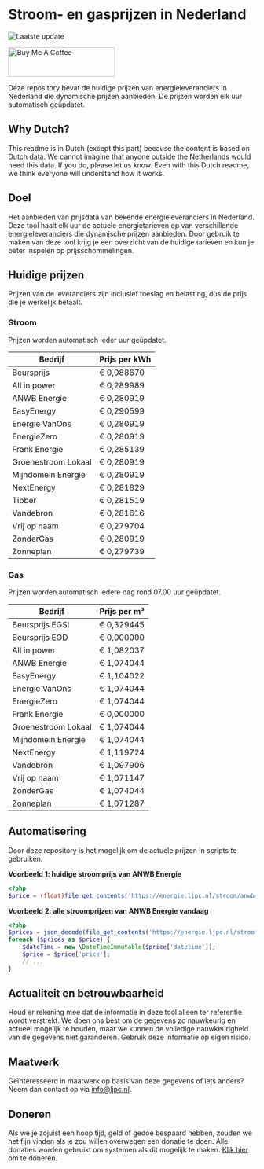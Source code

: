 # Stroom- en gasprijzen in Nederland

![Laatste update](https://img.shields.io/badge/laatste%20update-2023--12--19%2016%3A00%20CET-brightgreen)

<a href="https://www.buymeacoffee.com/Lars-" target="_blank"><img src="https://cdn.buymeacoffee.com/buttons/v2/default-orange.png" alt="Buy Me A Coffee" height="60" style="height: 60px !important;width: 217px !important;" ></a>

Deze repository bevat de huidige prijzen van energieleveranciers in Nederland die dynamische prijzen aanbieden. De prijzen worden elk uur automatisch geüpdatet.

## Why Dutch?

This readme is in Dutch (except this part) because the content is based on Dutch data. We cannot imagine that anyone outside the Netherlands would need this data. If you do, please let us know. Even with this Dutch readme, we think
everyone will understand how it works.

## Doel

Het aanbieden van prijsdata van bekende energieleveranciers in Nederland. Deze tool haalt elk uur de actuele energietarieven op van verschillende energieleveranciers die dynamische prijzen aanbieden. Door gebruik te maken van deze tool
krijg je een overzicht van de huidige tarieven en kun je beter inspelen op prijsschommelingen.

## Huidige prijzen

Prijzen van de leveranciers zijn inclusief toeslag en belasting, dus de prijs die je werkelijk betaalt.

### Stroom

Prijzen worden automatisch ieder uur geüpdatet.

 Bedrijf | Prijs per kWh 
---------|---------------
Beursprijs | € 0,088670
All in power | € 0,289989
ANWB Energie | € 0,280919
EasyEnergy | € 0,290599
Energie VanOns | € 0,280919
EnergieZero | € 0,280919
Frank Energie | € 0,285139
Groenestroom Lokaal | € 0,280919
Mijndomein Energie | € 0,280919
NextEnergy | € 0,281829
Tibber | € 0,281519
Vandebron | € 0,281616
Vrij op naam | € 0,279704
ZonderGas | € 0,280919
Zonneplan | € 0,279739


### Gas

Prijzen worden automatisch iedere dag rond 07.00 uur geüpdatet.

 Bedrijf | Prijs per m³ 
---------|--------------
Beursprijs EGSI | € 0,329445
Beursprijs EOD | € 0,000000
All in power | € 1,082037
ANWB Energie | € 1,074044
EasyEnergy | € 1,104022
Energie VanOns | € 1,074044
EnergieZero | € 1,074044
Frank Energie | € 0,000000
Groenestroom Lokaal | € 1,074044
Mijndomein Energie | € 1,074044
NextEnergy | € 1,119724
Vandebron | € 1,097906
Vrij op naam | € 1,071147
ZonderGas | € 1,074044
Zonneplan | € 1,071287


## Automatisering

Door deze repository is het mogelijk om de actuele prijzen in scripts te gebruiken.

**Voorbeeld 1: huidige stroomprijs van ANWB Energie**

```php
<?php
$price = (float)file_get_contents('https://energie.ljpc.nl/stroom/anwb-energie-nu.txt');

```

**Voorbeeld 2: alle stroomprijzen van ANWB Energie vandaag**

```php
<?php
$prices = json_decode(file_get_contents('https://energie.ljpc.nl/stroom/all-in-power-vandaag.json'),true);
foreach ($prices as $price) {
    $dateTime = new \DateTimeImmutable($price['datetime']);
    $price = $price['price'];
    // ...
}
```

## Actualiteit en betrouwbaarheid

Houd er rekening mee dat de informatie in deze tool alleen ter referentie wordt verstrekt. We doen ons best om de gegevens zo nauwkeurig en actueel mogelijk te houden, maar we kunnen de volledige nauwkeurigheid van de gegevens niet
garanderen. Gebruik deze informatie op eigen risico.

## Maatwerk

Geïnteresseerd in maatwerk op basis van deze gegevens of iets anders? Neem dan contact op
via [info@ljpc.nl](mailto:info@ljpc.nl?subject=Energie%20prijzen).

## Doneren

Als we je zojuist een hoop tijd, geld of gedoe bespaard hebben, zouden we het fijn vinden als je zou willen overwegen een
donatie te doen. Alle donaties worden gebruikt om systemen als dit mogelijk te
maken. [Klik hier](https://www.buymeacoffee.com/Lars-) om te doneren.
